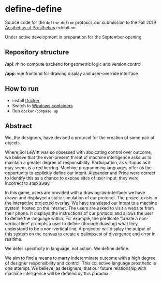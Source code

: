 # define-define

Source code for the `define-define` protocol, our submission to the Fall 2019 [Aesthetics of Prosthetics](https://www.prostheticsexhibition.com/) exhibition.

Under active development in preparation for the September opening.

## Repository structure

**/api**: rhino compute backend for geometric logic and version control

**/app**: vue frontend for drawing display and user-override interface

## How to run

- Install [Docker](https://www.docker.com/)
- Switch to [Windows containers](https://docs.docker.com/docker-for-windows/#switch-between-windows-and-linux-containers)
- Run `docker-compose up`

## Abstract

We, the designers, have devised a protocol for the creation of some pair of objects.

Where Sol LeWitt was so obsessed with abdicating control over outcome, we believe that the ever-present threat of machine intelligence asks us to maintain a greater degree of responsibility. Participation, as virtuous as it may seem, is a red herring. Machine programming languages offer us the opportunity to explicitly define our intent. Alexander and Price were correct to identify this as a chance to expose sites of user input; they were incorrect to step away.

In this game, users are provided with a drawing-as-interface: we have drawn and displayed a static simulation of our protocol. The project exists in the interactive projected overlay. We have translated our intent to a machine system, hosted on the internet.  The users are asked to visit a website from their phone. It displays the instructions of our protocol and allows the user to define the language within. For example, the predicate “create a non-vertical line” prompts a user to define (through drawing) what they understand to be a non-vertical line. A projector will display the output of this system on the canvas to create a palimpsest of divergence and error in realtime.

We defer specificity in language, not action. We define define.

We aim to find a means to marry indeterminate outcome with a high degree of designer responsibility and control. This collective language prosthetic is one attempt. We believe, as designers, that our future relationship with machine intelligence will be defined by this paradox.
